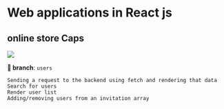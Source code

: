 # Web applications in React js

## online store Caps
![]([https://files.fm/thumb_show.php?i=ta6wrqcva](https://files.fm/thumb_show.php?i=fjxc56cvn))

**🌿 branch**: `users`

    Sending a request to the backend using fetch and rendering that data    
    Search for users
    Render user list
    Adding/removing users from an invitation array
